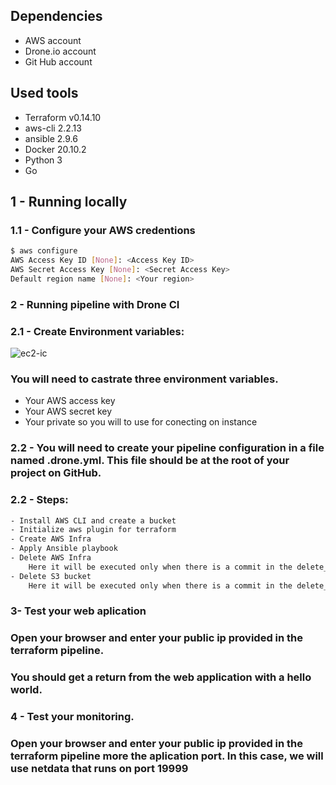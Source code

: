 ## Dependencies
- AWS account 
- Drone.io account
- Git Hub account


## Used tools

- Terraform v0.14.10 
- aws-cli 2.2.13
- ansible 2.9.6
- Docker 20.10.2
- Python 3
- Go 

## 1 - Running locally

### 1.1 - Configure your AWS credentions
```bash
$ aws configure
AWS Access Key ID [None]: <Access Key ID>
AWS Secret Access Key [None]: <Secret Access Key>
Default region name [None]: <Your region>
```

### 2 - Running pipeline with Drone CI
### 2.1 - Create Environment variables:

![ec2-ic](https://docs.drone.io/screenshots/repository_secrets.png)
### You will need to castrate three environment variables.

- Your AWS access key
- Your AWS secret key
- Your private so you will to use for conecting on instance

### 2.2 - You will need to create your pipeline configuration in a file named .drone.yml. This file should be at the root of your project on GitHub.
### 2.2 - Steps:
```bash
- Install AWS CLI and create a bucket
- Initialize aws plugin for terraform
- Create AWS Infra
- Apply Ansible playbook
- Delete AWS Infra
    Here it will be executed only when there is a commit in the delete_infra branch
- Delete S3 bucket
    Here it will be executed only when there is a commit in the delete_infra branch
```

### 3- Test your web aplication 

### Open your browser and enter your public ip provided in the terraform pipeline. 
### You should get a return from the web application with a hello world.


### 4 - Test your monitoring.
### Open your browser and enter your public ip provided in the terraform pipeline more the aplication port. In this case, we will use netdata that runs on port 19999





